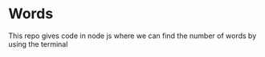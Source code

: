 # Words
This repo gives code in node js where we can find the number of words by using the terminal
